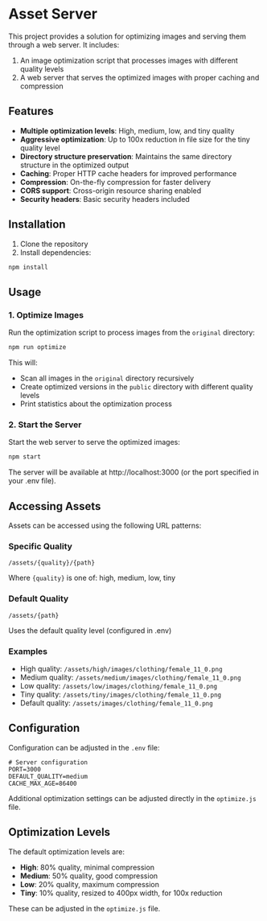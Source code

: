 # Asset Server

This project provides a solution for optimizing images and serving them through a web server. It includes:

1. An image optimization script that processes images with different quality levels
2. A web server that serves the optimized images with proper caching and compression

## Features

- **Multiple optimization levels**: High, medium, low, and tiny quality
- **Aggressive optimization**: Up to 100x reduction in file size for the tiny quality level
- **Directory structure preservation**: Maintains the same directory structure in the optimized output
- **Caching**: Proper HTTP cache headers for improved performance
- **Compression**: On-the-fly compression for faster delivery
- **CORS support**: Cross-origin resource sharing enabled
- **Security headers**: Basic security headers included

## Installation

1. Clone the repository
2. Install dependencies:

```bash
npm install
```

## Usage

### 1. Optimize Images

Run the optimization script to process images from the `original` directory:

```bash
npm run optimize
```

This will:
- Scan all images in the `original` directory recursively
- Create optimized versions in the `public` directory with different quality levels
- Print statistics about the optimization process

### 2. Start the Server

Start the web server to serve the optimized images:

```bash
npm start
```

The server will be available at http://localhost:3000 (or the port specified in your .env file).

## Accessing Assets

Assets can be accessed using the following URL patterns:

### Specific Quality

```
/assets/{quality}/{path}
```

Where `{quality}` is one of: high, medium, low, tiny

### Default Quality

```
/assets/{path}
```

Uses the default quality level (configured in .env)

### Examples

- High quality: `/assets/high/images/clothing/female_11_0.png`
- Medium quality: `/assets/medium/images/clothing/female_11_0.png`
- Low quality: `/assets/low/images/clothing/female_11_0.png`
- Tiny quality: `/assets/tiny/images/clothing/female_11_0.png`
- Default quality: `/assets/images/clothing/female_11_0.png`

## Configuration

Configuration can be adjusted in the `.env` file:

```
# Server configuration
PORT=3000
DEFAULT_QUALITY=medium
CACHE_MAX_AGE=86400
```

Additional optimization settings can be adjusted directly in the `optimize.js` file.

## Optimization Levels

The default optimization levels are:

- **High**: 80% quality, minimal compression
- **Medium**: 50% quality, good compression
- **Low**: 20% quality, maximum compression
- **Tiny**: 10% quality, resized to 400px width, for 100x reduction

These can be adjusted in the `optimize.js` file.
